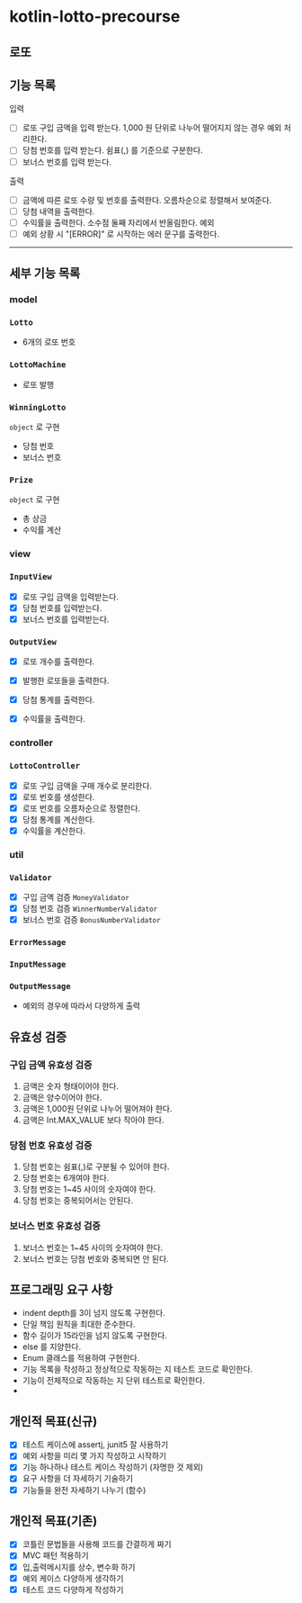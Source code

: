 # kotlin-lotto-precourse

## 로또

## 기능 목록
입력
- [ ] 로또 구입 금액을 입력 받는다. 1,000 원 단위로 나누어 떨어지지 않는 경우 예외 처리한다.
- [ ] 당첨 번호를 입력 받는다. 쉼표(,) 를 기준으로 구분한다.
- [ ] 보너스 번호를 입력 받는다.

출력
- [ ] 금액에 따른 로또 수량 및 번호를 출력한다. 오름차순으로 정렬해서 보여준다.
- [ ] 당첨 내역을 출력한다.
- [ ] 수익률을 출력한다. 소수점 둘째 자리에서 반올림한다.
  예외
- [ ] 예외 상황 시 "[ERROR]" 로 시작하는 에러 문구를 출력한다.

---

## 세부 기능 목록
### model
### `Lotto`
- 6개의 로또 번호

### `LottoMachine`
- 로또 발행

### `WinningLotto`
`object` 로 구현
- 당첨 번호
- 보너스 번호

### `Prize`
`object` 로 구현
- 총 상금
- 수익률 계산

### view
### `InputView`
- [x] 로또 구입 금액을 입력받는다.
- [x] 당첨 번호를 입력받는다.
- [x] 보너스 번호를 입력받는다.
### `OutputView`
- [x] 로또 개수를 출력한다.
- [x] 발행한 로또들을 출력한다.
- [x] 당첨 통계를 출력한다.
- [x] 수익률을 출력한다.


### controller
### `LottoController`
- [x] 로또 구입 금액을 구매 개수로 분리한다.
- [x] 로또 번호를 생성한다.
- [x] 로또 번호를 오름차순으로 정렬한다.
- [x] 당첨 통계를 계산한다.
- [x] 수익률을 계산한다.
 
### util
### `Validator`
- [x] 구입 금액 검증 `MoneyValidator`
- [x] 당첨 번호 검증 `WinnerNumberValidator`
- [x] 보너스 번호 검증 `BonusNumberValidator`

### `ErrorMessage`
### `InputMessage`
### `OutputMessage`
- 예외의 경우에 따라서 다양하게 출력

## 유효성 검증
### 구입 금액 유효성 검증
1. 금액은 숫자 형태이어야 한다.
2. 금액은 양수이어야 한다.
3. 금액은 1,000원 단위로 나누어 떨어져야 한다.
4. 금액은 Int.MAX_VALUE 보다 작아야 한다.

### 당첨 번호 유효성 검증
1. 당첨 번호는 쉼표(,)로 구분될 수 있어야 한다.
2. 당첨 번호는 6개여야 한다.
3. 당첨 번호는 1~45 사이의 숫자여야 한다.
4. 당첨 번호는 중복되어서는 안된다.

### 보너스 번호 유효성 검증
1. 보너스 번호는 1~45 사이의 숫자여야 한다.
2. 보너스 번호는 당첨 번호와 중복되면 안 된다.

## 프로그래밍 요구 사항

- indent depth를 3이 넘지 않도록 구현한다.
- 단일 책임 원칙을 최대한 준수한다.
- 함수 길이가 15라인을 넘지 않도록 구현한다.
- else 를 지양한다.
- Enum 클래스를 적용하여 구현한다.
- 기능 목록을 작성하고 정상적으로 작동하는 지 테스트 코드로 확인한다.
- 기능이 전체적으로 작동하는 지 단위 테스트로 확인한다.
- 

## 개인적 목표(신규)

- [x] 테스트 케이스에 assertj, junit5 잘 사용하기
- [x] 예외 사항을 미리 몇 가지 작성하고 시작하기
- [x] 기능 하나하나 테스트 케이스 작성하기 (자명한 것 제외)
- [x] 요구 사항을 더 자세하기 기술하기
- [x] 기능들을 완전 자세하기 나누기 (함수)

## 개인적 목표(기존)

- [x] 코틀린 문법들을 사용해 코드를 간결하게 짜기
- [x] MVC 패턴 적용하기
- [x] 입,출력메시지를 상수, 변수화 하기
- [x] 예외 케이스 다양하게 생각하기
- [x] 테스트 코드 다양하게 작성하기
